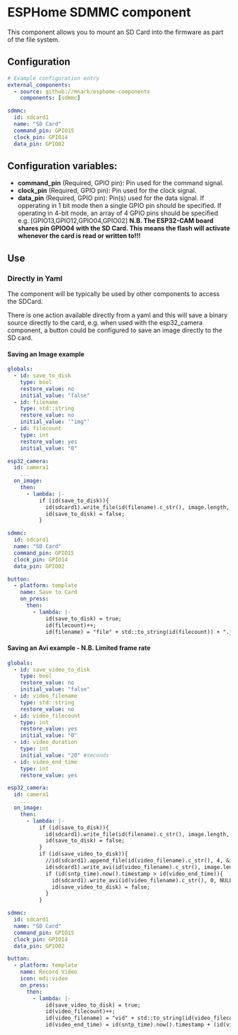 # ESPHome SDMMC component

This component allows you to mount an SD Card into the firmware as part of the file system.

## Configuration



```yaml
# Example configuration entry
external_components:
  - source: github://mnark/esphome-components
    components: [sdmmc]

sdmmc:
  id: sdcard1
  name: "SD Card"
  command_pin: GPIO15
  clock_pin: GPIO14
  data_pin: GPIO02
```

## Configuration variables: 

* **command_pin** (Required, GPIO pin): Pin used for the command signal.
* **clock_pin** (Required, GPIO pin): Pin used for the clock signal.
* **data_pin** (Required, GPIO pin): Pin(s) used for the data signal. If opperating in 1 bit mode then a single GPIO pin should be specified. If operating in 4-bit mode, an array of 4 GPIO pins should be specified e.g. [GPIO13,GPIO12,GPIO04,GPIO02] **N.B. The ESP32-CAM board shares pin GPIO04 with the SD Card. This means the flash will activate whenever the card is read or written to!!!**

## Use

### Directly in Yaml

The component will be typically be used by other components to access the SDCard.

There is one action available directly from a yaml and this will save a binary source directly to the card, e.g. when used with the esp32_camera component, a button could be configured to save an image directly to the SD card.

#### Saving an Image example

```yaml
globals:
  - id: save_to_disk
    type: bool
    restore_value: no
    initial_value: "false"
  - id: filename
    type: std::string
    restore_value: no
    initial_value: '"img"'
  - id: filecount
    type: int
    restore_value: yes
    initial_value: "0"

esp32_camera:
  id: camera1
    ...
  on_image:
    then:
      - lambda: |-
          if (id(save_to_disk)){
            id(sdcard1).write_file(id(filename).c_str(), image.length, image.data);
            id(save_to_disk) = false;
          }

sdmmc:
  id: sdcard1
  name: "SD Card"
  command_pin: GPIO15
  clock_pin: GPIO14
  data_pin: GPIO02

button:
  - platform: template
    name: Save to Card
    on_press:
      then:
        - lambda: |-
            id(save_to_disk) = true;
            id(filecount)++;
            id(filename) = "file" + std::to_string(id(filecount)) + ".jpg";
```

#### Saving an Avi example - N.B. Limited frame rate

```yaml
globals:
  - id: save_video_to_disk
    type: bool
    restore_value: no
    initial_value: "false"
  - id: video_filename
    type: std::string
    restore_value: no
  - id: video_filecount
    type: int
    restore_value: yes
    initial_value: "0"
  - id: video_duration
    type: int
    initial_value: "20" #seconds
  - id: video_end_time
    type: int
    restore_value: yes

esp32_camera:
  id: camera1
    ...
  on_image:
    then:
      - lambda: |-
          if (id(save_to_disk)){
            id(sdcard1).write_file(id(filename).c_str(), image.length, image.data);
            id(save_to_disk) = false;
          }
          if (id(save_video_to_disk)){
            //id(sdcard1).append_file(id(video_filename).c_str(), 4, &id(picture_header));
            id(sdcard1).write_avi(id(video_filename).c_str(), image.length, image.data);
            if (id(sntp_time).now().timestamp > id(video_end_time)){
              id(sdcard1).write_avi(id(video_filename).c_str(), 0, NULL);
              id(save_video_to_disk) = false;
            }
          }  

sdmmc:
  id: sdcard1
  name: "SD Card"
  command_pin: GPIO15
  clock_pin: GPIO14
  data_pin: GPIO02

button:
  - platform: template
    name: Record Video
    icon: mdi:video
    on_press:
      then:
        - lambda: |-
            id(save_video_to_disk) = true;
            id(video_filecount)++;
            id(video_filename) = "vid" + std::to_string(id(video_filecount)) + ".avi";
            id(video_end_time) = id(sntp_time).now().timestamp + (id(video_duration) );
```

